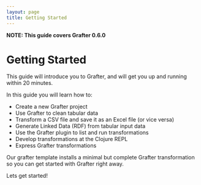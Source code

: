```yaml
---
layout: page
title: Getting Started
---
```


**NOTE: This guide covers Grafter 0.6.0**

# Getting Started

This guide will introduce you to Grafter, and will get you up and
running within 20 minutes.

In this guide you will learn how to:

- Create a new Grafter project
- Use Grafter to clean tabular data
- Transform a CSV file and save it as an Excel file (or vice versa)
- Generate Linked Data (RDF) from tabular input data
- Use the Grafter plugin to list and run transformations
- Develop transformations at the Clojure REPL
- Express Grafter transformations

Our grafter template installs a minimal but complete Grafter
transformation so you can get started with Grafter right away.

Lets get started!
